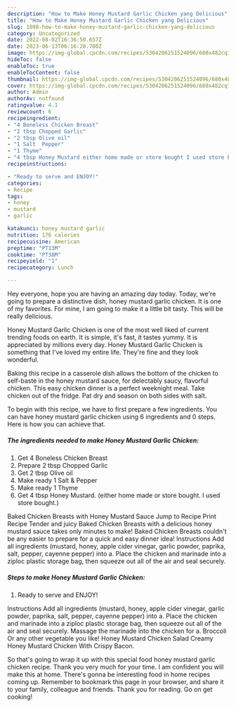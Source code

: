 ```yaml
---
description: "How to Make Honey Mustard Garlic Chicken yang Delicious"
title: "How to Make Honey Mustard Garlic Chicken yang Delicious"
slug: 1098-how-to-make-honey-mustard-garlic-chicken-yang-delicious
category: Uncategorized
date: 2022-08-02T16:36:50.657Z
date: 2023-06-13T06:16:28.780Z
image: https://img-global.cpcdn.com/recipes/5304206251524096/680x482cq70/honey-mustard-garlic-chicken-recipe-main-photo.jpg
hideToc: false
enableToc: true
enableTocContent: false
thumbnail: https://img-global.cpcdn.com/recipes/5304206251524096/680x482cq70/honey-mustard-garlic-chicken-recipe-main-photo.jpg
cover: https://img-global.cpcdn.com/recipes/5304206251524096/680x482cq70/honey-mustard-garlic-chicken-recipe-main-photo.jpg
author: Admin
authorAv: notfound
ratingvalue: 4.1
reviewcount: 6
recipeingredient:
- "4 Boneless Chicken Breast"
- "2 tbsp Chopped Garlic"
- "2 tbsp Olive oil"
- "1 Salt  Pepper"
- "1 Thyme"
- "4 tbsp Honey Mustard either home made or store bought I used store bought"
recipeinstructions:

- "Ready to serve and ENJOY!"
categories:
- Recipe
tags:
- honey
- mustard
- garlic

katakunci: honey mustard garlic 
nutrition: 176 calories
recipecuisine: American
preptime: "PT13M"
cooktime: "PT38M"
recipeyield: "1"
recipecategory: Lunch

---
```



Hey everyone, hope you are having an amazing day today. Today, we're going to prepare a distinctive dish, honey mustard garlic chicken. It is one of my favorites. For mine, I am going to make it a little bit tasty. This will be really delicious.

Honey Mustard Garlic Chicken is one of the most well liked of current trending foods on earth. It is simple, it's fast, it tastes yummy. It is appreciated by millions every day. Honey Mustard Garlic Chicken is something that I've loved my entire life. They're fine and they look wonderful.

Baking this recipe in a casserole dish allows the bottom of the chicken to self-baste in the honey mustard sauce, for delectably saucy, flavorful chicken. This easy chicken dinner is a perfect weeknight meal. Take chicken out of the fridge. Pat dry and season on both sides with salt.


To begin with this recipe, we have to first prepare a few ingredients. You can have honey mustard garlic chicken using 6 ingredients and 0 steps. Here is how you can achieve that.

<!--inarticleads1-->

##### The ingredients needed to make Honey Mustard Garlic Chicken:

1. Get 4 Boneless Chicken Breast
1. Prepare 2 tbsp Chopped Garlic
1. Get 2 tbsp Olive oil
1. Make ready 1 Salt &amp; Pepper
1. Make ready 1 Thyme
1. Get 4 tbsp Honey Mustard. (either home made or store bought. I used store bought.)


Baked Chicken Breasts with Honey Mustard Sauce Jump to Recipe Print Recipe Tender and juicy Baked Chicken Breasts with a delicious honey mustard sauce takes only minutes to make! Baked Chicken Breasts couldn&#39;t be any easier to prepare for a quick and easy dinner idea! Instructions Add all ingredients (mustard, honey, apple cider vinegar, garlic powder, paprika, salt, pepper, cayenne pepper) into a. Place the chicken and marinade into a ziploc plastic storage bag, then squeeze out all of the air and seal securely. 

<!--inarticleads2-->

##### Steps to make Honey Mustard Garlic Chicken:


1. Ready to serve and ENJOY!

Instructions Add all ingredients (mustard, honey, apple cider vinegar, garlic powder, paprika, salt, pepper, cayenne pepper) into a. Place the chicken and marinade into a ziploc plastic storage bag, then squeeze out all of the air and seal securely. Massage the marinade into the chicken for a. Broccoli Or any other vegetable you like! Honey Mustard Chicken Salad Creamy Honey Mustard Chicken With Crispy Bacon. 

So that's going to wrap it up with this special food honey mustard garlic chicken recipe. Thank you very much for your time. I am confident you will make this at home. There's gonna be interesting food in home recipes coming up. Remember to bookmark this page in your browser, and share it to your family, colleague and friends. Thank you for reading. Go on get cooking!
